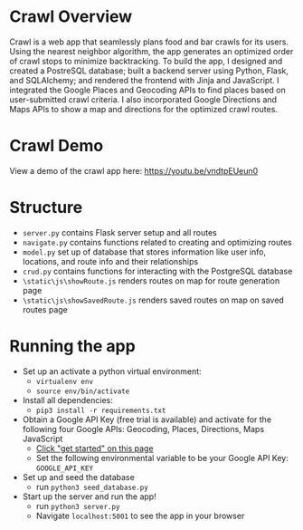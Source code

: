 # Crawl Overview
Crawl is a web app that seamlessly plans food and bar crawls for its users. Using the nearest neighbor algorithm, the app generates an optimized order of crawl stops to minimize backtracking. To build the app, I designed and created a PostreSQL database; built a backend server using Python, Flask, and SQLAlchemy; and rendered the frontend with Jinja and JavaScript. I integrated the Google Places and Geocoding APIs to find places based on user-submitted crawl criteria. I also incorporated Google Directions and Maps APIs to show a map and directions for the optimized crawl routes.


# Crawl Demo
View a demo of the crawl app here: https://youtu.be/vndtpEUeun0


# Structure
- `server.py` contains Flask server setup and all routes
- `navigate.py` contains functions related to creating and optimizing routes
- `model.py` set up of database that stores information like user info, locations, and route info and their relationships
- `crud.py` contains functions for interacting with the PostgreSQL database
- `\static\js\showRoute.js` renders routes on map for route generation page
- `\static\js\showSavedRoute.js` renders saved routes on map on saved routes page

# Running the app

- Set up an activate a python virtual environment:
    * `virtualenv env`
    * `source env/bin/activate`
- Install all dependencies:
    * `pip3 install -r requirements.txt`
- Obtain a Google API Key (free trial is available) and activate for the following four Google APIs: Geocoding, Places, Directions, Maps JavaScript
    * [Click "get started" on this page](https://developers.google.com/maps)
    * Set the following environmental variable to be your Google API Key: `GOOGLE_API_KEY`
- Set up and seed the database
    * run `python3 seed_database.py`
- Start up the server and run the app!
    * run `python3 server.py`
    * Navigate `localhost:5001` to see the app in your browser